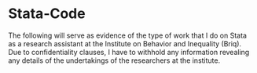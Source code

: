 # Stata-Code
The following will serve as evidence of the type of work that I do on Stata 
as a research assistant at the Institute on Behavior and Inequality (Briq). Due to confidentiality clauses, I have to withhold 
any information revealing any details of the undertakings of the researchers at the 
institute. 
